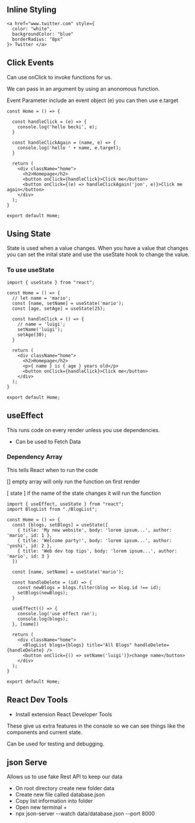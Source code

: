 ## Inline Styling

```
<a href="www.twitter.com" style={
  color: "white",
  backgroundColor: "blue"
  borderRadius: "8px"
}> Twitter </a>
```

## Click Events

Can use onClick to invoke functions for us. 

We can pass in an argument by using an anonomous function. 

Event Parameter include an event object (e)
you can then use e.target

```
const Home = () => {

  const handleClick = (e) => {
    console.log('hello becki', e);
  }

  const handleClickAgain = (name, e) => {
    console.log('hello ' + name, e.target);
  }

  return (
    <div className="home">
      <h2>Homepage</h2>
      <button onClick={handleClick}>Click me</button>
      <button onClick={(e) => handleClickAgain('jon', e)}>Click me again</button>
    </div>
  );
}
 
export default Home;
```

## Using State

State is used when a value changes. When you have a value that changes you can set the inital state and use the useState hook to change the value. 

### To use useState

```
import { useState } from "react";

const Home = () => {
  // let name = 'mario';
  const [name, setName] = useState('mario');
  const [age, setAge] = useState(25);

  const handleClick = () => {
    // name = 'luigi';
    setName('luigi');
    setAge(30);
  }

  return (
    <div className="home">
      <h2>Homepage</h2>
      <p>{ name } is { age } years old</p>
      <button onClick={handleClick}>Click me</button>
    </div>
  );
}
 
export default Home;
```

## useEffect

This runs code on every render unless you use dependencies. 

- Can be used to Fetch Data

### Dependency Array 

This tells React when to run the code

[] empty array will only run the function on first render

[ state ] if the name of the state changes it will run the function

```
import { useEffect, useState } from "react";
import BlogList from "./BlogList";

const Home = () => {
  const [blogs, setBlogs] = useState([
    { title: 'My new website', body: 'lorem ipsum...', author: 'mario', id: 1 },
    { title: 'Welcome party!', body: 'lorem ipsum...', author: 'yoshi', id: 2 },
    { title: 'Web dev top tips', body: 'lorem ipsum...', author: 'mario', id: 3 }
  ])

  const [name, setName] = useState('mario');

  const handleDelete = (id) => {
    const newBlogs = blogs.filter(blog => blog.id !== id);
    setBlogs(newBlogs);
  }

  useEffect(() => {
    console.log('use effect ran');
    console.log(blogs);
  }, [name])

  return (
    <div className="home">
      <BlogList blogs={blogs} title="All Blogs" handleDelete={handleDelete} />
      <button onClick={() => setName('luigi')}>change name</button>
    </div>
  );
}
 
export default Home;
```



## React Dev Tools

- Install extension React Developer Tools 

These give us extra features in the console so we can see things like the components and current state. 

Can be used for testing and debugging. 

## json Serve

Allows us to use fake Rest API to keep our data

- On root directory create new folder data
- Create new file called database.json
- Copy list information into folder
- Open new terminal + 
- npx json-server --watch data/database.json --port 8000



